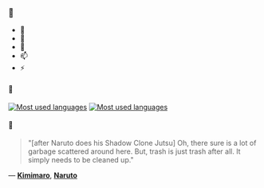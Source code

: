 ### 👋

- 🔭
- 🌱
- 💬
- 📫
- ⚡

#### 🧏

[![Most used languages](https://github-readme-stats-aynah.vercel.app/api/top-langs/?username=aynh&theme=solarized-dark&langs_count=6&layout=compact&hide_title=true)](https://github.com/anuraghazra/github-readme-stats#gh-dark-mode-only)
[![Most used languages](https://github-readme-stats-aynah.vercel.app/api/top-langs/?username=aynh&theme=solarized-light&langs_count=6&layout=compact&hide_title=true)](https://github.com/anuraghazra/github-readme-stats#gh-light-mode-only)

#### 💬

> "[after Naruto does his Shadow Clone Jutsu] Oh, there sure is a lot of garbage scattered around here. But, trash is just trash after all. It simply needs to be cleaned up."

&mdash; [**Kimimaro**](https://myanimelist.net/character.php?q=Kimimaro&cat=character), [**Naruto**](https://myanimelist.net/search/all?q=Naruto&cat=all)
